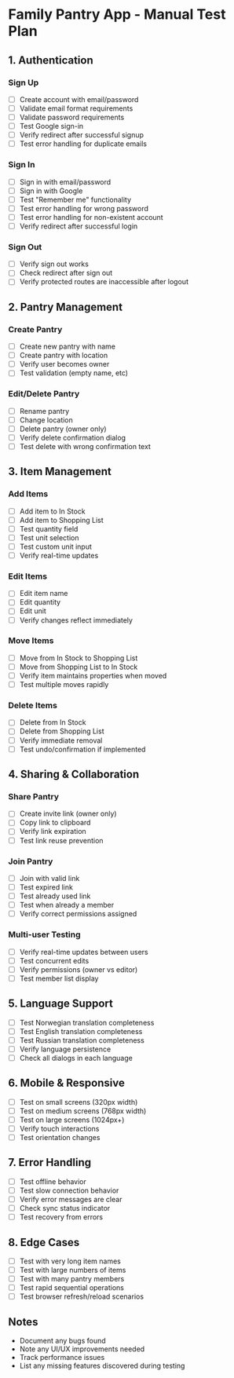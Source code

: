 # Family Pantry App - Manual Test Plan

## 1. Authentication

### Sign Up
- [ ] Create account with email/password
- [ ] Validate email format requirements
- [ ] Validate password requirements
- [ ] Test Google sign-in
- [ ] Verify redirect after successful signup
- [ ] Test error handling for duplicate emails

### Sign In
- [ ] Sign in with email/password
- [ ] Sign in with Google
- [ ] Test "Remember me" functionality
- [ ] Test error handling for wrong password
- [ ] Test error handling for non-existent account
- [ ] Verify redirect after successful login

### Sign Out
- [ ] Verify sign out works
- [ ] Check redirect after sign out
- [ ] Verify protected routes are inaccessible after logout

## 2. Pantry Management

### Create Pantry
- [ ] Create new pantry with name
- [ ] Create pantry with location
- [ ] Verify user becomes owner
- [ ] Test validation (empty name, etc)

### Edit/Delete Pantry

- [ ] Rename pantry
- [ ] Change location
- [ ] Delete pantry (owner only)
- [ ] Verify delete confirmation dialog
- [ ] Test delete with wrong confirmation text

## 3. Item Management

### Add Items
- [ ] Add item to In Stock
- [ ] Add item to Shopping List
- [ ] Test quantity field
- [ ] Test unit selection
- [ ] Test custom unit input
- [ ] Verify real-time updates

### Edit Items

- [ ] Edit item name
- [ ] Edit quantity
- [ ] Edit unit
- [ ] Verify changes reflect immediately

### Move Items

- [ ] Move from In Stock to Shopping List
- [ ] Move from Shopping List to In Stock
- [ ] Verify item maintains properties when moved
- [ ] Test multiple moves rapidly

### Delete Items
- [ ] Delete from In Stock
- [ ] Delete from Shopping List
- [ ] Verify immediate removal
- [ ] Test undo/confirmation if implemented

## 4. Sharing & Collaboration

### Share Pantry

- [ ] Create invite link (owner only)
- [ ] Copy link to clipboard
- [ ] Verify link expiration
- [ ] Test link reuse prevention

### Join Pantry

- [ ] Join with valid link
- [ ] Test expired link
- [ ] Test already used link
- [ ] Test when already a member
- [ ] Verify correct permissions assigned

### Multi-user Testing

- [ ] Verify real-time updates between users
- [ ] Test concurrent edits
- [ ] Verify permissions (owner vs editor)
- [ ] Test member list display

## 5. Language Support

- [ ] Test Norwegian translation completeness
- [ ] Test English translation completeness
- [ ] Test Russian translation completeness
- [ ] Verify language persistence
- [ ] Check all dialogs in each language

## 6. Mobile & Responsive

- [ ] Test on small screens (320px width)
- [ ] Test on medium screens (768px width)
- [ ] Test on large screens (1024px+)
- [ ] Verify touch interactions
- [ ] Test orientation changes

## 7. Error Handling

- [ ] Test offline behavior
- [ ] Test slow connection behavior
- [ ] Verify error messages are clear
- [ ] Check sync status indicator
- [ ] Test recovery from errors

## 8. Edge Cases

- [ ] Test with very long item names
- [ ] Test with large numbers of items
- [ ] Test with many pantry members
- [ ] Test rapid sequential operations
- [ ] Test browser refresh/reload scenarios

## Notes

- Document any bugs found
- Note any UI/UX improvements needed
- Track performance issues
- List any missing features discovered during testing 

